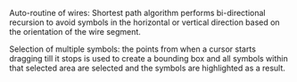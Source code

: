 Auto-routine of wires: Shortest path algorithm performs bi-directional recursion to avoid symbols in the horizontal or vertical direction based on the orientation of the wire segment.

Selection of multiple symbols: the points from when a cursor starts dragging till it stops is used to create a bounding box and all symbols within that selected area are selected and the symbols are highlighted as a result. 


